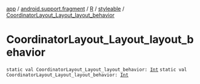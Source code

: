 [app](../../../index.md) / [android.support.fragment](../../index.md) / [R](../index.md) / [styleable](index.md) / [CoordinatorLayout_Layout_layout_behavior](./-coordinator-layout_-layout_layout_behavior.md)

# CoordinatorLayout_Layout_layout_behavior

`static val CoordinatorLayout_Layout_layout_behavior: `[`Int`](https://kotlinlang.org/api/latest/jvm/stdlib/kotlin/-int/index.html)
`static val CoordinatorLayout_Layout_layout_behavior: `[`Int`](https://kotlinlang.org/api/latest/jvm/stdlib/kotlin/-int/index.html)